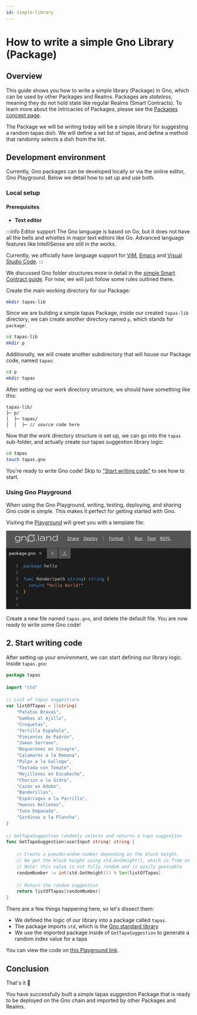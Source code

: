 ```yaml
---
id: simple-library
---
```


# How to write a simple Gno Library (Package)

## Overview

This guide shows you how to write a simple library (Package) in Gno, which can be used by other Packages and Realms.
Packages are _stateless_, meaning they do not hold state like regular Realms (Smart Contracts). To learn more about the
intricacies of Packages, please see the [Packages concept page](../concepts/packages.md).

The Package we will be writing today will be a simple library for suggesting a random tapas dish.
We will define a set list of tapas, and define a method that randomly selects a dish from the list.

## Development environment
Currently, Gno packages can be developed locally or via the online editor, Gno
Playground. Below we detail how to set up and use both.

### Local setup

#### Prerequisites

- **Text editor**

:::info Editor support
The Gno language is based on Go, but it does not have all the bells and whistles in major text editors like Go.
Advanced language features like IntelliSense are still in the works.

Currently, we officially have language support
for [ViM](https://github.com/gnolang/gno/blob/master/CONTRIBUTING.md#vim-support),
[Emacs](https://github.com/gnolang/gno/blob/master/CONTRIBUTING.md#emacs-support)
and [Visual Studio Code](https://marketplace.visualstudio.com/items?itemName=harry-hov.gno).
:::

We discussed Gno folder structures more in detail in
the [simple Smart Contract guide](simple-contract.md#local-setup).
For now, we will just follow some rules outlined there.

Create the main working directory for our Package:

```bash
mkdir tapas-lib
```

Since we are building a simple tapas Package, inside our created `tapas-lib` directory, we can create another
directory named `p`, which stands for `package`:

```bash
cd tapas-lib
mkdir p
```

Additionally, we will create another subdirectory that will house our Package code, named `tapas`:

```bash
cd p
mkdir tapas
```

After setting up our work directory structure, we should have something like this:

```text
tapas-lib/
├─ p/
│  ├─ tapas/
│  │  ├─ // source code here
```

Now that the work directory structure is set up, we can go into the `tapas` sub-folder, and actually create
our tapas suggestion library logic:

```bash
cd tapas
touch tapas.gno
```

You're ready to write Gno code! Skip to ["Start writing code"](#2-start-writing-code)
to see how to start.

### Using Gno Playground

When using the Gno Playground, writing, testing, deploying, and sharing Gno code
is simple. This makes it perfect for getting started with Gno.

Visiting the [Playground](https://play.gno.land) will greet you with a template file:

![Default](../assets/how-to-guides/simple-library/playground_welcome.png)

Create a new file named `tapas.gno`, and delete the default file. You are now
ready to write some Gno code!


## 2. Start writing code

After setting up your environment, we can start defining our library logic. 
Inside `tapas.gno`:

[embedmd]:# (../assets/how-to-guides/simple-library/tapas.gno go)
```go
package tapas

import "std"

// List of tapas suggestions
var listOfTapas = []string{
	"Patatas Bravas",
	"Gambas al Ajillo",
	"Croquetas",
	"Tortilla Española",
	"Pimientos de Padrón",
	"Jamon Serrano",
	"Boquerones en Vinagre",
	"Calamares a la Romana",
	"Pulpo a la Gallega",
	"Tostada con Tomate",
	"Mejillones en Escabeche",
	"Chorizo a la Sidra",
	"Cazón en Adobo",
	"Banderillas",
	"Espárragos a la Parrilla",
	"Huevos Rellenos",
	"Tuna Empanada",
	"Sardinas a la Plancha",
}

// GetTapaSuggestion randomly selects and returns a tapa suggestion
func GetTapaSuggestion(userInput string) string {

	// Create a pseudorandom number depending on the block height.
	// We get the block height using std.GetHeight(), which is from an imported Gno library, "std"
	// Note: this value is not fully random and is easily guessable
	randomNumber := int(std.GetHeight()) % len(listOfTapas)

	// Return the random suggestion
	return listOfTapas[randomNumber]
}
```

There are a few things happening here, so let's dissect them:

- We defined the logic of our library into a package called `tapas`.
- The package imports `std`, which
is the [Gno standard library](../concepts/stdlibs/stdlibs.md)
- We use the imported package inside of `GetTapaSuggestion` to generate a
random index value for a tapa

You can view the code on [this Playground link](https://play.gno.land/p/3uwBqP66ekC).

## Conclusion

That's it 🎉

You have successfully built a simple tapas suggestion Package that is ready to be deployed on the Gno chain and imported
by other Packages and Realms.
